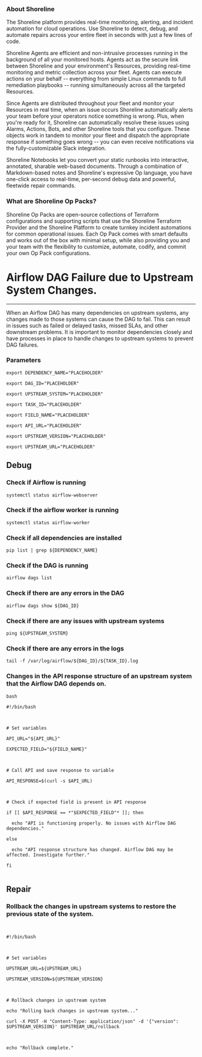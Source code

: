 
### About Shoreline
The Shoreline platform provides real-time monitoring, alerting, and incident automation for cloud operations. Use Shoreline to detect, debug, and automate repairs across your entire fleet in seconds with just a few lines of code.

Shoreline Agents are efficient and non-intrusive processes running in the background of all your monitored hosts. Agents act as the secure link between Shoreline and your environment's Resources, providing real-time monitoring and metric collection across your fleet. Agents can execute actions on your behalf -- everything from simple Linux commands to full remediation playbooks -- running simultaneously across all the targeted Resources.

Since Agents are distributed throughout your fleet and monitor your Resources in real time, when an issue occurs Shoreline automatically alerts your team before your operators notice something is wrong. Plus, when you're ready for it, Shoreline can automatically resolve these issues using Alarms, Actions, Bots, and other Shoreline tools that you configure. These objects work in tandem to monitor your fleet and dispatch the appropriate response if something goes wrong -- you can even receive notifications via the fully-customizable Slack integration.

Shoreline Notebooks let you convert your static runbooks into interactive, annotated, sharable web-based documents. Through a combination of Markdown-based notes and Shoreline's expressive Op language, you have one-click access to real-time, per-second debug data and powerful, fleetwide repair commands.

### What are Shoreline Op Packs?
Shoreline Op Packs are open-source collections of Terraform configurations and supporting scripts that use the Shoreline Terraform Provider and the Shoreline Platform to create turnkey incident automations for common operational issues. Each Op Pack comes with smart defaults and works out of the box with minimal setup, while also providing you and your team with the flexibility to customize, automate, codify, and commit your own Op Pack configurations.

# Airflow DAG Failure due to Upstream System Changes.
---

When an Airflow DAG has many dependencies on upstream systems, any changes made to those systems can cause the DAG to fail. This can result in issues such as failed or delayed tasks, missed SLAs, and other downstream problems. It is important to monitor dependencies closely and have processes in place to handle changes to upstream systems to prevent DAG failures.

### Parameters
```shell
export DEPENDENCY_NAME="PLACEHOLDER"

export DAG_ID="PLACEHOLDER"

export UPSTREAM_SYSTEM="PLACEHOLDER"

export TASK_ID="PLACEHOLDER"

export FIELD_NAME="PLACEHOLDER"

export API_URL="PLACEHOLDER"

export UPSTREAM_VERSION="PLACEHOLDER"

export UPSTREAM_URL="PLACEHOLDER"
```

## Debug

### Check if Airflow is running
```shell
systemctl status airflow-webserver
```

### Check if the airflow worker is running
```shell
systemctl status airflow-worker
```

### Check if all dependencies are installed
```shell
pip list | grep ${DEPENDENCY_NAME}
```

### Check if the DAG is running
```shell
airflow dags list
```

### Check if there are any errors in the DAG
```shell
airflow dags show ${DAG_ID}
```

### Check if there are any issues with upstream systems
```shell
ping ${UPSTREAM_SYSTEM}
```

### Check if there are any errors in the logs
```shell
tail -f /var/log/airflow/${DAG_ID}/${TASK_ID}.log
```

### Changes in the API response structure of an upstream system that the Airflow DAG depends on.
```shell
bash

#!/bin/bash



# Set variables

API_URL="${API_URL}"

EXPECTED_FIELD="${FIELD_NAME}"



# Call API and save response to variable

API_RESPONSE=$(curl -s $API_URL)



# Check if expected field is present in API response

if [[ $API_RESPONSE == *"$EXPECTED_FIELD"* ]]; then

  echo "API is functioning properly. No issues with Airflow DAG dependencies."

else

  echo "API response structure has changed. Airflow DAG may be affected. Investigate further."

fi


```

## Repair

### Rollback the changes in upstream systems to restore the previous state of the system.
```shell


#!/bin/bash



# Set variables

UPSTREAM_URL=${UPSTREAM_URL}

UPSTREAM_VERSION=${UPSTREAM_VERSION}



# Rollback changes in upstream system

echo "Rolling back changes in upstream system..."

curl -X POST -H "Content-Type: application/json" -d '{"version": $UPSTREAM_VERSION}' $UPSTREAM_URL/rollback



echo "Rollback complete."


```